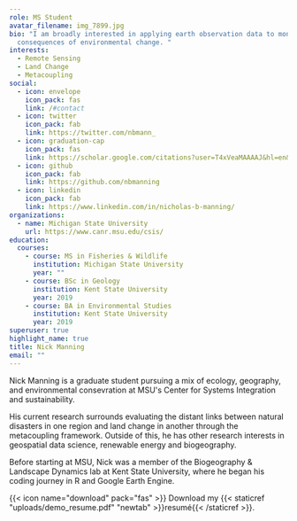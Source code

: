 ```yaml
---
role: MS Student
avatar_filename: img_7899.jpg
bio: "I am broadly interested in applying earth observation data to monitor the
  consequences of environmental change. "
interests:
  - Remote Sensing
  - Land Change
  - Metacoupling
social:
  - icon: envelope
    icon_pack: fas
    link: /#contact
  - icon: twitter
    icon_pack: fab
    link: https://twitter.com/nbmann_
  - icon: graduation-cap
    icon_pack: fas
    link: https://scholar.google.com/citations?user=T4xVeaMAAAAJ&hl=en&authuser=1
  - icon: github
    icon_pack: fab
    link: https://github.com/nbmanning
  - icon: linkedin
    icon_pack: fab
    link: https://www.linkedin.com/in/nicholas-b-manning/
organizations:
  - name: Michigan State University
    url: https://www.canr.msu.edu/csis/
education:
  courses:
    - course: MS in Fisheries & Wildlife
      institution: Michigan State University
      year: ""
    - course: BSc in Geology
      institution: Kent State University
      year: 2019
    - course: BA in Environmental Studies
      institution: Kent State University
      year: 2019
superuser: true
highlight_name: true
title: Nick Manning
email: ""
---
```

Nick Manning is a graduate student pursuing a mix of ecology, geography, and environmental consevration at MSU's Center for Systems Integration and sustainability. 

His current research surrounds evaluating the distant links between natural disasters in one region and land change in another through the metacoupling framework. Outside of this, he has other research interests in geospatial data science, renewable energy and biogeography.  

Before starting at MSU, Nick was a member of the Biogeography & Landscape Dynamics lab at Kent State University, where he began his coding journey in R and Google Earth Engine. 

{{< icon name="download" pack="fas" >}} Download my {{< staticref "uploads/demo_resume.pdf" "newtab" >}}resumé{{< /staticref >}}.
